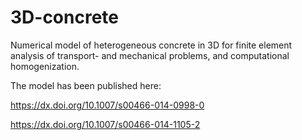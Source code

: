 # 3D-concrete
Numerical model of heterogeneous concrete in 3D for finite element analysis of transport- and mechanical problems, and computational homogenization.

The model has been published here:

https://dx.doi.org/10.1007/s00466-014-0998-0

https://dx.doi.org/10.1007/s00466-014-1105-2
